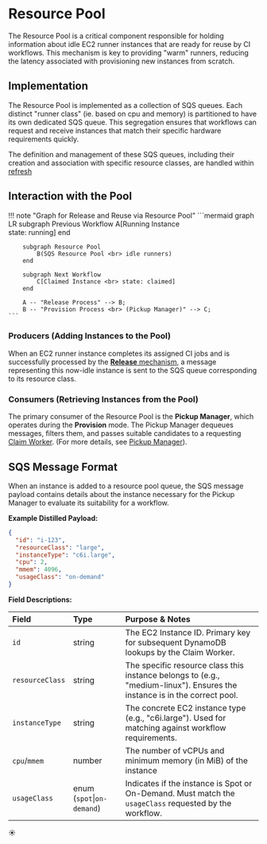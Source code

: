 # Resource Pool

The Resource Pool is a critical component responsible for holding information about idle EC2 runner instances that are ready for reuse by CI workflows. This mechanism is key to providing "warm" runners, reducing the latency associated with provisioning new instances from scratch.

## Implementation

The Resource Pool is implemented as a collection of SQS queues. Each distinct "runner class" (ie. based on cpu and memory) is partitioned to have its own dedicated SQS queue. This segregation ensures that workflows can request and receive instances that match their specific hardware requirements quickly.

The definition and management of these SQS queues, including their creation and association with specific resource classes, are handled within [refresh](./refresh.md)

## Interaction with the Pool

!!! note "Graph for Release and Reuse via Resource Pool"
    ```mermaid
    graph LR
        subgraph Previous Workflow
            A[Running Instance <br> state: running]
        end

        subgraph Resource Pool
            B(SQS Resource Pool <br> idle runners)
        end

        subgraph Next Workflow
            C[Claimed Instance <br> state: claimed]
        end

        A -- "Release Process" --> B;
        B -- "Provision Process <br> (Pickup Manager)" --> C;
    ```

### Producers (Adding Instances to the Pool)

When an EC2 runner instance completes its assigned CI jobs and is successfully processed by the [**Release** mechanism](./release.md), a message representing this now-idle instance is sent to the SQS queue corresponding to its resource class.

### Consumers (Retrieving Instances from the Pool)

The primary consumer of the Resource Pool is the **Pickup Manager**, which operates during the **Provision** mode. The Pickup Manager dequeues messages, filters them, and passes suitable candidates to a requesting [Claim Worker](./provision/selection/claim-workers.md). (For more details, see [Pickup Manager](./provision/selection/pickup-manager.md)).

## SQS Message Format

When an instance is added to a resource pool queue, the SQS message payload contains details about the instance necessary for the Pickup Manager to evaluate its suitability for a workflow.

**Example Distilled Payload:**

```json
{
  "id": "i-123",
  "resourceClass": "large",
  "instanceType": "c6i.large",
  "cpu": 2,
  "mmem": 4096,
  "usageClass": "on-demand"
}
```

**Field Descriptions:**

| Field | Type | Purpose & Notes  |
| :-- | :-- | :-- |
| `id`  | string | The EC2 Instance ID. Primary key for subsequent DynamoDB lookups by the Claim Worker.  |
| `resourceClass` | string | The specific resource class this instance belongs to (e.g., "medium-linux"). Ensures the instance is in the correct pool.  |
| `instanceType`  | string | The concrete EC2 instance type (e.g., "c6i.large"). Used for matching against workflow requirements.  |
| `cpu`/`mmem` | number | The number of vCPUs and minimum memory (in MiB) of the instance    |
| `usageClass`| enum (`spot`\|`on-demand`) | Indicates if the instance is Spot or On-Demand. Must match the `usageClass` requested by the workflow. |

:sunny: